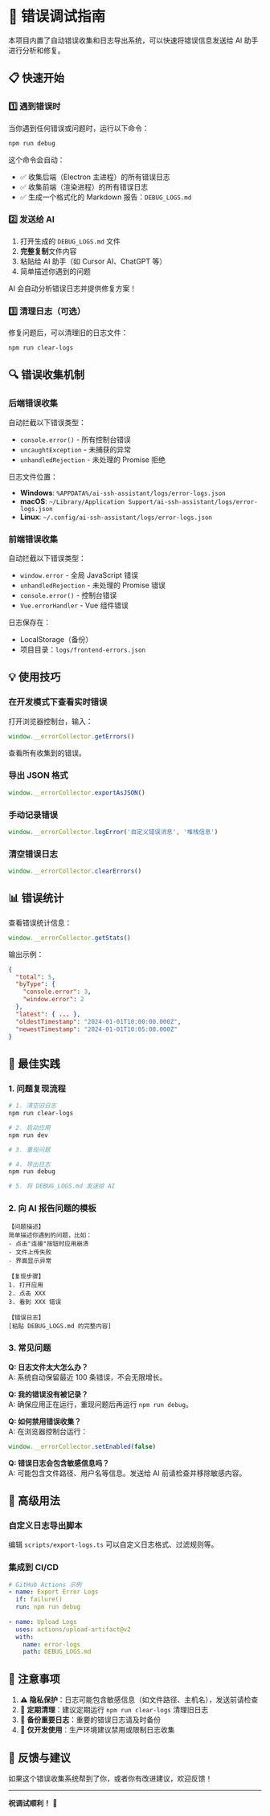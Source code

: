 # 🐛 错误调试指南

本项目内置了自动错误收集和日志导出系统，可以快速将错误信息发送给 AI 助手进行分析和修复。

## 📋 快速开始

### 1️⃣ 遇到错误时

当你遇到任何错误或问题时，运行以下命令：

```bash
npm run debug
```

这个命令会自动：
- ✅ 收集后端（Electron 主进程）的所有错误日志
- ✅ 收集前端（渲染进程）的所有错误日志
- ✅ 生成一个格式化的 Markdown 报告：`DEBUG_LOGS.md`

### 2️⃣ 发送给 AI

1. 打开生成的 `DEBUG_LOGS.md` 文件
2. **完整复制**文件内容
3. 粘贴给 AI 助手（如 Cursor AI、ChatGPT 等）
4. 简单描述你遇到的问题

AI 会自动分析错误日志并提供修复方案！

### 3️⃣ 清理日志（可选）

修复问题后，可以清理旧的日志文件：

```bash
npm run clear-logs
```

## 🔍 错误收集机制

### 后端错误收集

自动拦截以下错误类型：
- `console.error()` - 所有控制台错误
- `uncaughtException` - 未捕获的异常
- `unhandledRejection` - 未处理的 Promise 拒绝

日志文件位置：
- **Windows**: `%APPDATA%/ai-ssh-assistant/logs/error-logs.json`
- **macOS**: `~/Library/Application Support/ai-ssh-assistant/logs/error-logs.json`
- **Linux**: `~/.config/ai-ssh-assistant/logs/error-logs.json`

### 前端错误收集

自动拦截以下错误类型：
- `window.error` - 全局 JavaScript 错误
- `unhandledRejection` - 未处理的 Promise 错误
- `console.error()` - 控制台错误
- `Vue.errorHandler` - Vue 组件错误

日志保存在：
- LocalStorage（备份）
- 项目目录：`logs/frontend-errors.json`

## 💡 使用技巧

### 在开发模式下查看实时错误

打开浏览器控制台，输入：

```javascript
window.__errorCollector.getErrors()
```

查看所有收集到的错误。

### 导出 JSON 格式

```javascript
window.__errorCollector.exportAsJSON()
```

### 手动记录错误

```javascript
window.__errorCollector.logError('自定义错误消息', '堆栈信息')
```

### 清空错误日志

```javascript
window.__errorCollector.clearErrors()
```

## 📊 错误统计

查看错误统计信息：

```javascript
window.__errorCollector.getStats()
```

输出示例：
```json
{
  "total": 5,
  "byType": {
    "console.error": 3,
    "window.error": 2
  },
  "latest": { ... },
  "oldestTimestamp": "2024-01-01T10:00:00.000Z",
  "newestTimestamp": "2024-01-01T10:05:00.000Z"
}
```

## 🎯 最佳实践

### 1. 问题复现流程

```bash
# 1. 清空旧日志
npm run clear-logs

# 2. 启动应用
npm run dev

# 3. 重现问题

# 4. 导出日志
npm run debug

# 5. 将 DEBUG_LOGS.md 发送给 AI
```

### 2. 向 AI 报告问题的模板

```
【问题描述】
简单描述你遇到的问题，比如：
- 点击"连接"按钮时应用崩溃
- 文件上传失败
- 界面显示异常

【复现步骤】
1. 打开应用
2. 点击 XXX
3. 看到 XXX 错误

【错误日志】
[粘贴 DEBUG_LOGS.md 的完整内容]
```

### 3. 常见问题

**Q: 日志文件太大怎么办？**  
A: 系统自动保留最近 100 条错误，不会无限增长。

**Q: 我的错误没有被记录？**  
A: 确保应用正在运行，重现问题后再运行 `npm run debug`。

**Q: 如何禁用错误收集？**  
A: 在浏览器控制台运行：
```javascript
window.__errorCollector.setEnabled(false)
```

**Q: 错误日志会包含敏感信息吗？**  
A: 可能包含文件路径、用户名等信息。发送给 AI 前请检查并移除敏感内容。

## 🚀 高级用法

### 自定义日志导出脚本

编辑 `scripts/export-logs.ts` 可以自定义日志格式、过滤规则等。

### 集成到 CI/CD

```yaml
# GitHub Actions 示例
- name: Export Error Logs
  if: failure()
  run: npm run debug
  
- name: Upload Logs
  uses: actions/upload-artifact@v2
  with:
    name: error-logs
    path: DEBUG_LOGS.md
```

## 📝 注意事项

1. ⚠️ **隐私保护**：日志可能包含敏感信息（如文件路径、主机名），发送前请检查
2. 🔄 **定期清理**：建议定期运行 `npm run clear-logs` 清理旧日志
3. 💾 **备份重要日志**：重要的错误日志请及时备份
4. 🐛 **仅开发使用**：生产环境建议禁用或限制日志收集

## 🤝 反馈与建议

如果这个错误收集系统帮到了你，或者你有改进建议，欢迎反馈！

---

**祝调试顺利！** 🎉

